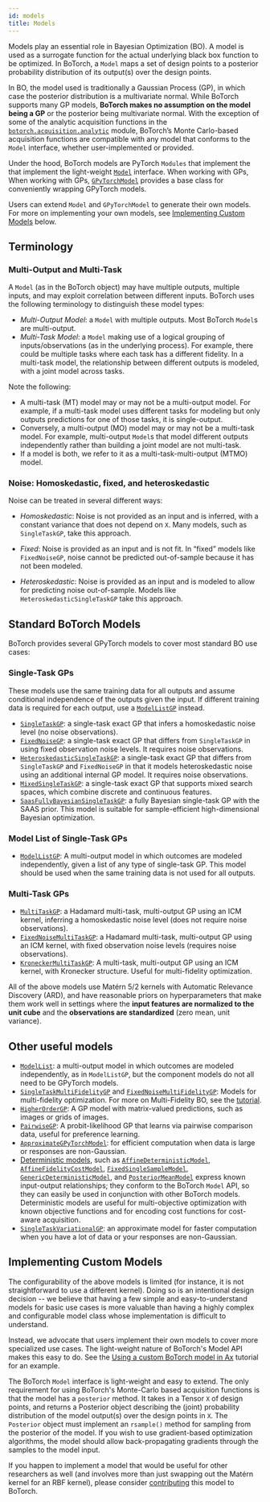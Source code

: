 ```yaml
---
id: models
title: Models
---
```


Models play an essential role in Bayesian Optimization (BO). A model is used as a
surrogate function for the actual underlying black box function to be optimized.
In BoTorch, a `Model` maps a set of design points to a posterior probability
distribution of its output(s) over the design points.

In BO, the model used is traditionally a Gaussian Process (GP),
in which case the posterior distribution is a multivariate
normal. While BoTorch supports many GP models, **BoTorch makes no
assumption on the model being a GP** or the posterior being multivariate normal.
With the exception of some of the analytic acquisition functions in the
[`botorch.acquisition.analytic`](../api/acquisition.html#analytic-acquisition-function-api)
module, BoTorch’s Monte Carlo-based acquisition functions are compatible with
any model that conforms to the `Model` interface, whether user-implemented or provided.

Under the hood,
BoTorch models are PyTorch `Modules` that implement the that
implement the light-weight
[`Model`](../api/models.html#model-apis) interface. When working with GPs,
When working with GPs, [`GPyTorchModel`](../api/models.html#module-botorch.models.gp_regression)
provides a base class for conveniently wrapping GPyTorch models.

Users can extend `Model` and `GPyTorchModel` to generate their own models.
For more on implementing your own models, see
[Implementing Custom Models](#implementing-custom-models) below.


## Terminology

### Multi-Output and Multi-Task
A `Model` (as in the BoTorch object) may have
multiple outputs, multiple inputs, and may exploit correlation
between different inputs. BoTorch uses the following terminology to
distinguish these model types:

* *Multi-Output Model*: a `Model` with multiple
  outputs. Most BoTorch `Model`s are multi-output.
* *Multi-Task Model*: a `Model` making use of a logical grouping of
  inputs/observations (as in the underlying process). For example, there could
  be multiple tasks where each task has a different fidelity.
  In a multi-task model, the relationship between different
  outputs is modeled, with a joint model across tasks.

Note the following:
* A multi-task (MT) model may or may not be a multi-output model.
For example, if a multi-task model uses different tasks for modeling
but only outputs predictions for one of those tasks, it is single-output.
* Conversely, a multi-output (MO) model may or may not be a multi-task model.
For example, multi-output `Model`s that model
different outputs independently rather than
building a joint model are not multi-task.
* If a model is both, we refer to it as a multi-task-multi-output (MTMO) model.

### Noise: Homoskedastic, fixed, and heteroskedastic
Noise can be treated in several different ways:

* *Homoskedastic*: Noise is not provided as an input and is inferred, with a
constant variance that does not depend on `X`. Many models, such as
`SingleTaskGP`, take this approach.

* *Fixed*: Noise is provided as an input and is not fit. In “fixed” models like `FixedNoiseGP`, noise cannot be predicted out-of-sample because it has not been modeled.

* *Heteroskedastic*: Noise is provided as an input and is modeled to allow for
predicting noise out-of-sample. Models like `HeteroskedasticSingleTaskGP`
take this approach.

## Standard BoTorch Models

BoTorch provides several GPyTorch models to cover most standard BO use cases:

### Single-Task GPs
These models use the same training data for all outputs and assume conditional
independence of the outputs given the input. If different training data is
required for each output, use a [`ModelListGP`](../api/models.html#module-botorch.models.model_list_gp_regression)
instead.
* [`SingleTaskGP`](../api/models.html#botorch.models.gp_regression.SingleTaskGP): a single-task
  exact GP that infers a homoskedastic noise level (no noise observations).
* [`FixedNoiseGP`](../api/models.html#botorch.models.gp_regression.FixedNoiseGP): a single-task exact GP that
  differs from `SingleTaskGP` in using
  fixed observation noise levels. It requires noise observations.
* [`HeteroskedasticSingleTaskGP`](../api/models.html#botorch.models.gp_regression.HeteroskedasticSingleTaskGP):
  a single-task exact GP that differs from `SingleTaskGP` and `FixedNoiseGP`
  in that it models heteroskedastic noise using an additional
  internal GP model. It requires noise observations.
* [`MixedSingleTaskGP`](../api/models.html#botorch.models.gp_regression_mixed.MixedSingleTaskGP): a single-task exact
  GP that supports mixed search spaces, which combine discrete and continuous features.
* [`SaasFullyBayesianSingleTaskGP`](../api/models.html#botorch.models.fully_bayesian.SaasFullyBayesianSingleTaskGP):
  a fully Bayesian single-task GP with the SAAS prior. This model is suitable for
  sample-efficient high-dimensional Bayesian optimization.

### Model List of Single-Task GPs
* [`ModelListGP`](../api/models.html#module-botorch.models.model_list_gp_regression): A multi-output model in
  which outcomes are modeled independently, given a list of any type of
  single-task GP. This model should be used when the same training data is not
  used for all outputs.

### Multi-Task GPs
* [`MultiTaskGP`](../api/models.html#module-botorch.models.multitask): a Hadamard multi-task,
  multi-output GP using an ICM kernel, inferring a homoskedastic noise level (does not
  require noise observations).
* [`FixedNoiseMultiTaskGP`](../api/models.html#botorch.models.multitask.FixedNoiseMultiTaskGP):
  a Hadamard multi-task, multi-output GP using an ICM kernel, with fixed
  observation noise levels (requires noise observations).
* [`KroneckerMultiTaskGP`](../api/models.html#botorch.models.multitask.KroneckerMultiTaskGP): A multi-task,
  multi-output GP using an ICM kernel, with Kronecker structure. Useful for
  multi-fidelity optimization.

All of the above models use Matérn 5/2 kernels with Automatic Relevance
Discovery (ARD), and have reasonable priors on hyperparameters that make them
work well in settings where the **input features are normalized to the unit
cube** and the **observations are standardized** (zero mean, unit variance).

## Other useful models

* [`ModelList`](../api/models.html#botorch.models.model.ModelList): a multi-output model in which outcomes
  are modeled independently, as in `ModelListGP`, but the component models do not all
  need to be GPyTorch models.
* [`SingleTaskMultiFidelityGP`](../api/models.html#botorch.models.gp_regression_fidelity.SingleTaskMultiFidelityGP) and
  [`FixedNoiseMultiFidelityGP`](../api/models.html#botorch.models.gp_regression_fidelity.FixedNoiseMultiFidelityGP):
  Models for multi-fidelity optimization.  For more on Multi-Fidelity BO, see the
  [tutorial](../tutorials/discrete_multi_fidelity_bo).
* [`HigherOrderGP`](../api/models.html#botorch.models.higher_order_gp.HigherOrderGP): A GP model with
  matrix-valued predictions, such as images or grids of images.
* [`PairwiseGP`](../api/models.html#module-botorch.models.pairwise_gp): A probit-likelihood GP that
  learns via pairwise comparison data, useful for preference learning.
* [`ApproximateGPyTorchModel`](../api/models.html#botorch.models.approximate_gp.ApproximateGPyTorchModel): for
  efficient computation when data is large or responses are non-Gaussian.
* [Deterministic models](../api/models.html#module-botorch.models.deterministic), such as
  [`AffineDeterministicModel`](../api/models.html#botorch.models.deterministic.AffineDeterministicModel),
  [`AffineFidelityCostModel`](../api/models.html#botorch.models.cost.AffineFidelityCostModel),
  [`FixedSingleSampleModel`](../api/models.html#botorch.models.deterministic.FixedSingleSampleModel),
  [`GenericDeterministicModel`](../api/models.html#botorch.models.deterministic.GenericDeterministicModel),
  and
  [`PosteriorMeanModel`](../api/models.html#botorch.models.deterministic.PosteriorMeanModel)
  express known input-output relationships; they conform
  to the BoTorch `Model` API, so they can easily be used in conjunction with other
  BoTorch models. Deterministic models are
  useful for multi-objective optimization with known objective
  functions and for encoding cost functions for cost-aware acquisition.
* [`SingleTaskVariationalGP`](../api/models.html#botorch.models.approximate_gp.SingleTaskVariationalGP): an
  approximate model for faster computation when you have a lot of data or your responses
  are non-Gaussian.


## Implementing Custom Models

The configurability of the above models is limited (for instance, it is not
straightforward to use a different kernel). Doing so is an intentional design
decision -- we believe that having a few simple and easy-to-understand models for
basic use cases is more valuable than having a highly complex and configurable
model class whose implementation is difficult to understand.

Instead, we advocate that users implement their own models to cover
more specialized use cases. The light-weight nature of BoTorch's Model API makes
this easy to do. See the
[Using a custom BoTorch model in Ax](../tutorials/custom_botorch_model_in_ax)
tutorial for an example.

The BoTorch `Model` interface is light-weight and easy to extend. The only
requirement for using BoTorch's Monte-Carlo based acquisition functions is that
the model has a `posterior` method. It takes in a Tensor `X` of design points, and
returns a Posterior object describing the (joint) probability distribution of
the model output(s) over the design points in `X`.  The `Posterior` object must
implement an `rsample()` method for sampling from the posterior of the model.
If you wish to use gradient-based optimization algorithms, the model should
allow back-propagating gradients through the samples to the model input.

If you happen to implement a model that would be useful for other
researchers as well (and involves more than just swapping out the Matérn kernel
for an RBF kernel), please consider [contributing](getting_started#contributing)
this model to BoTorch.
